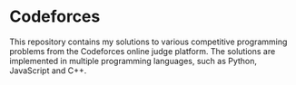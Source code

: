 # Codeforces
This repository contains my solutions to various competitive programming problems from the Codeforces online judge platform. The solutions are implemented in multiple programming languages, such as Python, JavaScript and C++.

